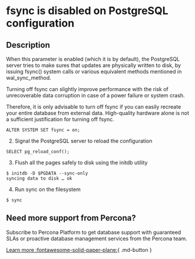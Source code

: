 # fsync is disabled on PostgreSQL configuration

## Description
When this parameter is enabled (which it is by default), the PostgreSQL server tries to make sures that updates are physically written to disk, by issuing fsync() system calls or various equivalent methods mentioned in wal_sync_method. 


Turning off fsync can slightly improve performance with the risk of unrecoverable data corruption in case of a power failure or system crash. 

Therefore, it is only advisable to turn off fsync if you can easily recreate your entire database from external data.
High-quality hardware alone is not a sufficient justification for turning off fsync.

```
ALTER SYSTEM SET fsync = on;
```

2. Signal the PostgreSQL server to reload the configuration
```
SELECT pg_reload_conf();
```

3. Flush all the pages safely to disk using the initdb utility
```
$ initdb -D $PGDATA --sync-only
syncing data to disk … ok
```

4. Run sync on the filesystem
```
$ sync
```
 
## Need more support from Percona?
Subscribe to Percona Platform to get database support with guaranteed SLAs or proactive database management services from the Percona team.

[Learn more :fontawesome-solid-paper-plane:](https://per.co.na/subscribe){ .md-button }
